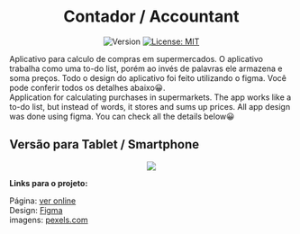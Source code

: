 <div align="center">
  <h1>Contador / Accountant</h1>
  
<p>
  <img alt="Version" src="https://img.shields.io/badge/version-1.1.4-blue.svg?cacheSeconds=2592000" />
  <a href="https://github.com/maykbrito/theme-launchbase/blob/master/LICENSE" target="_blank">
    <img alt="License: MIT" src="https://img.shields.io/github/license/maykbrito/theme-launchbase" />
  </a>
</p>
  
  <div align="left">
   Aplicativo para calculo de compras em supermercados. O aplicativo trabalha como uma to-do list, porém ao invés de palavras ele armazena e soma preços.
    Todo o design do aplicativo foi feito utilizando o figma. Você pode conferir todos os detalhes abaixo😀. <br>
    Application for calculating purchases in supermarkets. The app works like a to-do list, but instead of words, it stores and sums up prices. All app design was done         using figma. You can check all the details below😀


  </div border="1">
  <h2 align="left">Versão para Tablet / Smartphone</h2>
  <img src="https://user-images.githubusercontent.com/17308374/170363144-8f9b94bf-31f3-4365-ab7e-39f1746fc99e.png">
  </div>
  
 <strong>Links para o projeto:</strong>

Página: [ver online](https://simpleslidetransition.netlify.app)
<br>
Design: [Figma](https://www.figma.com/file/E4fxChdSTtBGYjDFmgFJNo/Untitled?node-id=0%3A1)
<br>
imagens: [pexels.com](https://www.pexels.com/pt-br/procurar/city/)
